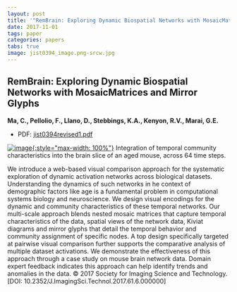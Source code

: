 ```yaml
---
layout: post
title: '"RemBrain: Exploring Dynamic Biospatial Networks with MosaicMatrices and Mirror Glyphs"'
date: 2017-11-01
tags: paper
categories: papers
tabs: true
image: jist0394_image.png-srcw.jpg
---
```


## RemBrain: Exploring Dynamic Biospatial Networks with MosaicMatrices and Mirror Glyphs
**Ma, C., Pellolio, F., Llano, D., Stebbings, K.A., Kenyon, R.V., Marai, G.E.**
- PDF: [jist0394revised1.pdf](/documents/jist0394revised1.pdf)


[![image](https://www.evl.uic.edu/output/originals/jist0394_image.png-srcw.jpg){:style="max-width: 100%"}](https://www.evl.uic.edu/output/originals/jist0394_image.png-srcw.jpg)
Integration of temporal community characteristics into the brain slice of an aged mouse, across 64 time steps.

We introduce a web-based visual comparison approach for the systematic exploration of dynamic activation networks across biological datasets. Understanding the dynamics of such networks in he context of demographic factors like age is a fundamental problem in computational systems biology and neuroscience. We design visual encodings for the dynamic and community characteristics of these temporal networks. Our multi-scale approach blends nested mosaic matrices that capture temporal characteristics of the data, spatial views of the network data, Kiviat diagrams and mirror glyphs that detail the temporal behavior and community assignment of specific nodes. A top design specifically targeted at pairwise visual comparison further supports the comparative analysis of multiple dataset activations. We demonstrate the effectiveness of this approach through a case study on mouse brain network data. Domain expert feedback indicates this approach can help identify trends and anomalies in the data. &copy; 2017 Society for Imaging Science and Technology.<br>
[DOI: 10.2352/J.ImagingSci.Technol.2017.61.6.000000]